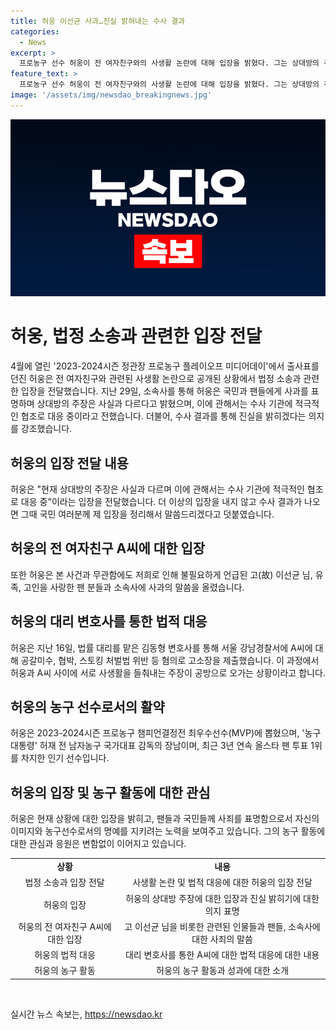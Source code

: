 ```yaml
---
title: 허웅 이선균 사과…진실 밝혀내는 수사 결과
categories:
  - News
excerpt: >
  프로농구 선수 허웅이 전 여자친구와의 사생활 논란에 대해 입장을 밝혔다. 그는 상대방의 주장이 사실과 다르며, 수사기관과 적극 협조 중이라고 전하면서, 수사 결과를 기다릴 것이라고 밝혔다. 무관한 사람들에게 사과를 표하고, 이에 따른 입장은 수사 결과가 나온 뒤에 밝힐 예정이라고 덧붙였다. A씨와의 관련에서는 공갈미수, 협박, 스토킹 등으로 고소장을 제출한 상황이며, 양측의 사생활을 들춰내는 주장이 오가고 있다. 허웅은 최우수선수로 농구계에서 큰 인기를 끌고 있으며, 현재의 논란이 그의 이미지에 영향을 미칠 것으로 우려되고 있다.
feature_text: >
  프로농구 선수 허웅이 전 여자친구와의 사생활 논란에 대해 입장을 밝혔다. 그는 상대방의 주장이 사실과 다르며, 수사기관과 적극 협조 중이라고 전하면서, 수사 결과를 기다릴 것이라고 밝혔다. 무관한 사람들에게 사과를 표하고, 이에 따른 입장은 수사 결과가 나온 뒤에 밝힐 예정이라고 덧붙였다. A씨와의 관련에서는 공갈미수, 협박, 스토킹 등으로 고소장을 제출한 상황이며, 양측의 사생활을 들춰내는 주장이 오가고 있다. 허웅은 최우수선수로 농구계에서 큰 인기를 끌고 있으며, 현재의 논란이 그의 이미지에 영향을 미칠 것으로 우려되고 있다.
image: '/assets/img/newsdao_breakingnews.jpg'
---
```


<p><img src="/assets/img/newsdao_breakingnews.jpg" alt="implanttips 속보" /></p>

<h1 data-ke-size="size26">허웅, 법정 소송과 관련한 입장 전달</h1>

<p data-ke-size="size16">4월에 열린 '2023-2024시즌 정관장 프로농구 플레이오프 미디어데이'에서 출사표를 던진 허웅은 전 여자친구와 관련된 사생활 논란으로 공개된 상황에서 법정 소송과 관련한 입장을 전달했습니다. 지난 29일, 소속사를 통해 허웅은 국민과 팬들에게 사과를 표명하며 상대방의 주장은 사실과 다르다고 밝혔으며, 이에 관해서는 수사 기관에 적극적인 협조로 대응 중이라고 전했습니다. 더불어, 수사 결과를 통해 진실을 밝히겠다는 의지를 강조했습니다.</p>

<h2 data-ke-size="size24">허웅의 입장 전달 내용</h2>

<p data-ke-size="size16">허웅은 "현재 상대방의 주장은 사실과 다르며 이에 관해서는 수사 기관에 적극적인 협조로 대응 중"이라는 입장을 전달했습니다. 더 이상의 입장을 내지 않고 수사 결과가 나오면 그때 국민 여러분께 제 입장을 정리해서 말씀드리겠다고 덧붙였습니다.</p>

<h2 data-ke-size="size24">허웅의 전 여자친구 A씨에 대한 입장</h2>

<p data-ke-size="size16">또한 허웅은 본 사건과 무관함에도 저희로 인해 불필요하게 언급된 고(故) 이선균 님, 유족, 고인을 사랑한 팬 분들과 소속사에 사과의 말씀을 올렸습니다.</p>

<h2 data-ke-size="size24">허웅의 대리 변호사를 통한 법적 대응</h2>

<p data-ke-size="size16">허웅은 지난 16일, 법률 대리를 맡은 김동형 변호사를 통해 서울 강남경찰서에 A씨에 대해 공갈미수, 협박, 스토킹 처벌법 위반 등 혐의로 고소장을 제출했습니다. 이 과정에서 허웅과 A씨 사이에 서로 사생활을 들춰내는 주장이 공방으로 오가는 상황이라고 합니다.</p>

<h2 data-ke-size="size24">허웅의 농구 선수로서의 활약</h2>

<p data-ke-size="size16">허웅은 2023-2024시즌 프로농구 챔피언결정전 최우수선수(MVP)에 뽑혔으며, '농구 대통령' 허재 전 남자농구 국가대표 감독의 장남이며, 최근 3년 연속 올스타 팬 투표 1위를 차지한 인기 선수입니다.</p>

<h2 data-ke-size="size24">허웅의 입장 및 농구 활동에 대한 관심</h2>

<p data-ke-size="size16">허웅은 현재 상황에 대한 입장을 밝히고, 팬들과 국민들께 사죄를 표명함으로서 자신의 이미지와 농구선수로서의 명예를 지키려는 노력을 보여주고 있습니다. 그의 농구 활동에 대한 관심과 응원은 변함없이 이어지고 있습니다.</p>

<table>
  <tr>
    <td style="text-align: center; height: 17px;"><b>상황</b></td>
    <td style="text-align: center; height: 17px;"><b>내용</b></td>
  </tr>
  <tr>
    <td style="text-align: center; height: 17px;">법정 소송과 입장 전달</td>
    <td style="text-align: center; height: 17px;">사생활 논란 및 법적 대응에 대한 허웅의 입장 전달</td>
  </tr>
  <tr>
    <td style="text-align: center; height: 17px;">허웅의 입장</td>
    <td style="text-align: center; height: 17px;">허웅의 상대방 주장에 대한 입장과 진실 밝히기에 대한 의지 표명</td>
  </tr>
  <tr>
    <td style="text-align: center; height: 17px;">허웅의 전 여자친구 A씨에 대한 입장</td>
    <td style="text-align: center; height: 17px;">고 이선균 님을 비롯한 관련된 인물들과 팬들, 소속사에 대한 사죄의 말씀</td>
  </tr>
  <tr>
    <td style="text-align: center; height: 17px;">허웅의 법적 대응</td>
    <td style="text-align: center; height: 17px;">대리 변호사를 통한 A씨에 대한 법적 대응에 대한 내용</td>
  </tr>
  <tr>
    <td style="text-align: center; height: 17px;">허웅의 농구 활동</td>
    <td style="text-align: center; height: 17px;">허웅의 농구 활동과 성과에 대한 소개</td>
  </tr>
</table>

<p data-ke-size="size16">&nbsp;</p>
실시간 뉴스 속보는, <a href="https://newsdao.kr" rel="dofollow">https://newsdao.kr</a>


